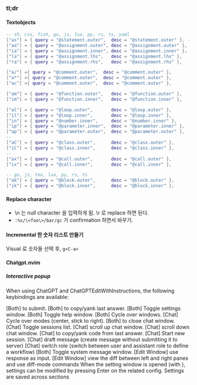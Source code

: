 ### tl;dr

#### Textobjects

  ```lua
  -- sh, css, fish, go, js, lua, py, rs, ts, yaml
  ["as"] = { query = "@statement.outer",  desc = "@statement.outer" }, -- override sentence (won't override if not supported)
  ["aa"] = { query = "@assignment.outer", desc = "@assignment.outer" },
  ["ia"] = { query = "@assignment.inner", desc = "@assignment.inner" },
  ["la"] = { query = "@assignment.lhs",   desc = "@assignment.lhs" },
  ["ra"] = { query = "@assignment.rhs",   desc = "@assignment.rhs" },

  ["a/"] ={ query = "@comment.outer",  desc = "@comment.outer" },
  ["a*"] ={ query = "@comment.outer",  desc = "@comment.outer" },
  ["ac"] ={ query = "@comment.outer",  desc = "@comment.outer" },

  ["am"] = { query = "@function.outer",   desc = "@function.outer" },
  ["im"] = { query = "@function.inner",   desc = "@function.inner" },

  ["al"] = { query = "@loop.outer",       desc = "@loop.outer" },
  ["il"] = { query = "@loop.inner",       desc = "@loop.inner" },
  ["in"] = { query = "@number.inner",     desc = "@number.inner" },
  ["ip"] = { query = "@parameter.inner",  desc = "@parameter.inner" },
  ["ap"] = { query = "@parameter.outer",  desc = "@parameter.outer" },
  --
  ["aC"] = { query = "@class.outer",      desc = "@class.outer" },
  ["iC"] = { query = "@class.inner",      desc = "@class.inner" },
  --
  ["ax"] = { query = "@call.outer",       desc = "@call.outer" },
  ["ix"] = { query = "@call.inner",       desc = "@call.inner" },

  -- go, js, tex, lua, py, rs, ts
  ["ak"] = { query = "@block.outer",      desc = "@block.outer" },
  ["ik"] = { query = "@block.inner",      desc = "@block.inner" },
  ```

#### Replace character

* \n 는 null character 을 입력하게 됨. \r 로 replace 하면 된다.
* `:%s/\<foo\>/bar/gc` 가 confirmation 하면서 바꾸기.

#### Incremental 한 숫자 리스트 만들기

Visual 로 숫자들 선택 후, `g<C-a>`

#### Chatgpt.nvim

##### Interactive popup

When using ChatGPT and ChatGPTEditWithInstructions, the following keybindings are available:

<C-Enter> [Both] to submit.
<C-y> [Both] to copy/yank last answer.
<C-o> [Both] Toggle settings window.
<C-h> [Both] Toggle help window.
<Tab> [Both] Cycle over windows.
<C-f> [Chat] Cycle over modes (center, stick to right).
<C-c> [Both] to close chat window.
<C-p> [Chat] Toggle sessions list.
<C-u> [Chat] scroll up chat window.
<C-d> [Chat] scroll down chat window.
<C-k> [Chat] to copy/yank code from last answer.
<C-n> [Chat] Start new session.
<C-r> [Chat] draft message (create message without submitting it to server)
<C-r> [Chat] switch role (switch between user and assistant role to define a workflow)
<C-s> [Both] Toggle system message window.
<C-i> [Edit Window] use response as input.
<C-d> [Edit Window] view the diff between left and right panes and use diff-mode commands
When the setting window is opened (with <C-o>), settings can be modified by pressing Enter on the related config. Settings are saved across sections

